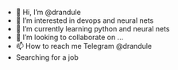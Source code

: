 - 👋 Hi, I’m @drandule
- 👀 I’m interested in devops and neural nets
- 🌱 I’m currently learning python and neural nets
- 💞️ I’m looking to collaborate on ...
- 📫 How to reach me Telegram @drandule
- Searching for a job

<!---
drandule/drandule is a ✨ special ✨ repository because its `README.md` (this file) appears on your GitHub profile.
You can click the Preview link to take a look at your changes.
--->

